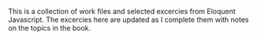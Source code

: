 This is a collection of work files and selected excercies from Eloquent Javascript. The excercies here are updated as I complete them with notes on the topics in the book. 